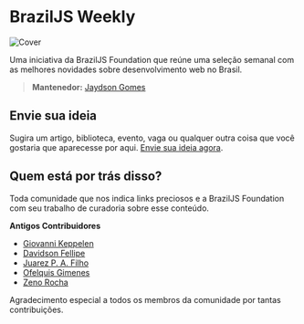 # BrazilJS Weekly

![Cover](http://braziljs.org/img/projects/weekly.jpg)

Uma iniciativa da BrazilJS Foundation que reúne uma seleção semanal com as melhores novidades sobre desenvolvimento web no Brasil.

> **Mantenedor:** [Jaydson Gomes](https://github.com/jaydson)

## Envie sua ideia

Sugira um artigo, biblioteca, evento, vaga ou qualquer outra coisa que você gostaria que aparecesse por aqui. [Envie sua ideia agora](http://braziljs.github.io/add2weekly/).

## Quem está por trás disso?

Toda comunidade que nos indica links preciosos e a BrazilJS Foundation com seu trabalho de curadoria sobre esse conteúdo.

**Antigos Contribuidores**

* [Giovanni Keppelen](http://github.com/keppelen)
* [Davidson Fellipe](http://github.com/davidsonfellipe)
* [Juarez P. A. Filho](https://github.com/juarezpaf)
* [Ofelquis Gimenes](https://github.com/felquis)
* [Zeno Rocha](https://github.com/zenorocha)

Agradecimento especial a todos os membros da comunidade por tantas contribuições.